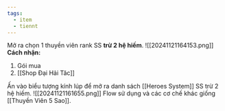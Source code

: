 ```yaml
---
tags:
  - item
  - tiennt
---
```

Mở ra chọn 1 thuyền viên rank SS **trừ 2 hệ hiếm**. 
![[20241121164153.png]]
**Cách nhận:**
1. Gói mua
2. [[Shop Đại Hải Tăc]]

Ấn vào biểu tượng kính lúp để mở ra danh sách [[Heroes System]] SS trừ 2 hệ hiếm.
![[20241121161655.png]]
Flow sử dụng và các cơ chế khác giống [[Thuyền Viên 5 Sao]].
